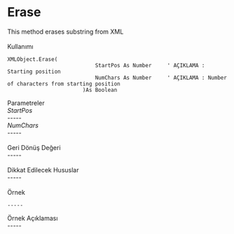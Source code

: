 # Erase

This method erases substring from XML\
\
Kullanımı

```
XMLObject.Erase(
							StartPos As Number     ' AÇIKLAMA : Starting position
							NumChars As Number     ' AÇIKLAMA : Number of characters from starting position
						)As Boolean
```

Parametreler\
_StartPos_\
\-----\
_NumChars_\
\-----\
\
Geri Dönüş Değeri\
\-----\
\
Dikkat Edilecek Hususlar\
\-----\
\
Örnek

```
-----
```

Örnek Açıklaması\
\-----
